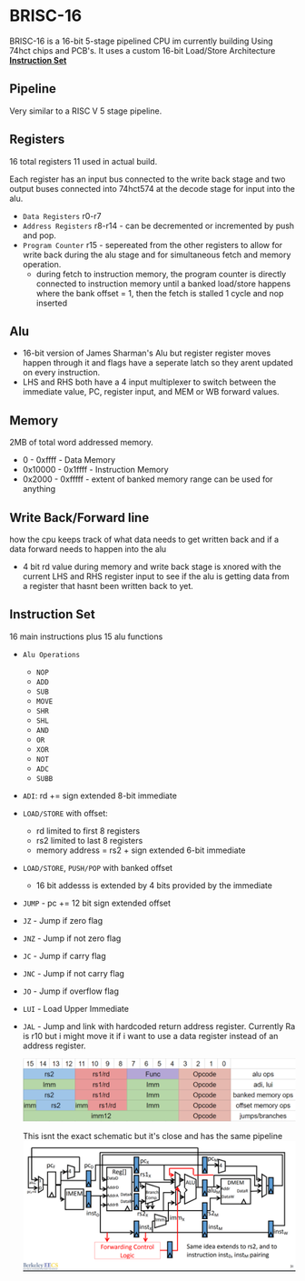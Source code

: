 # BRISC-16
BRISC-16 is a 16-bit 5-stage pipelined CPU im currently building Using 74hct chips and PCB's. It uses a custom 16-bit Load/Store Architecture **[Instruction Set](#instruction-set)**<br> 


## Pipeline
  Very similar to a RISC V 5 stage pipeline. 

## Registers
  16 total registers 11 used in actual build.  
  
  Each register has an input bus connected to the write back stage and two output buses connected into 74hct574 at the decode stage for input into the alu. 
  
  -  `Data Registers` r0-r7 
  -  `Address Registers` r8-r14 - can be decremented or incremented by push and pop. 
  -  `Program Counter` r15 - sepereated from the other registers to allow for write back during the alu stage and for simultaneous fetch and memory operation. 
      -  during fetch to instruction memory, the program counter is directly connected to instruction memory until a banked load/store happens where the bank offset = 1, then the fetch is stalled 1 cycle and nop inserted 

## Alu
  -  16-bit version of James Sharman's Alu but register register moves happen through it and flags have a seperate latch so they arent updated on every instruction.
  -  LHS and RHS both have a 4 input multiplexer to switch between the immediate value, PC, register input, and MEM or WB forward values. 

## Memory
  2MB of total word addressed memory.
  -  0 - 0xffff - Data Memory
  -  0x10000 - 0x1ffff - Instruction Memory
  -  0x2000 - 0xfffff - extent of banked memory range can be used for anything

## Write Back/Forward line
  how the cpu keeps track of what data needs to get written back and if a data forward needs to happen into the alu
  -  4 bit rd value during memory and write back stage is xnored with the current LHS and RHS register input to see if the alu is getting data from a register that hasnt been written back to yet. 
  
## Instruction Set
16 main instructions plus 15 alu functions 
- `Alu Operations`
  -  `NOP` 
  -  `ADD` 
  -  `SUB` 
  -  `MOVE` 
  -  `SHR`
  -  `SHL`
  -  `AND`
  -  `OR`
  -  `XOR`
  -  `NOT`
  -  `ADC`
  -  `SUBB`
-  `ADI`: rd += sign extended 8-bit immediate 
-  `LOAD/STORE` with offset:
   -  rd limited to first 8 registers
   -  rs2 limited to last 8 registers
   -  memory address = rs2 + sign extended 6-bit immediate
- `LOAD/STORE`, `PUSH/POP` with banked offset
  -  16 bit addesss is extended by 4 bits provided by the immediate
-  `JUMP` - pc += 12 bit sign extended offset
- `JZ` - Jump if zero flag
- `JNZ` - Jump if not zero flag
- `JC` - Jump if carry flag
- `JNC` - Jump if not carry flag
- `JO` - Jump if overflow flag
- `LUI` - Load Upper Immediate 
- `JAL` - Jump and link with hardcoded return address register. Currently Ra is r10 but i might move it if i want to use a data register instead of an address register.
  
  ![alt text](Stuff/InstructionFormat.png)


  This isnt the exact schematic but it's close and has the same pipeline ![alt text](Stuff/PipelineImage.png)
